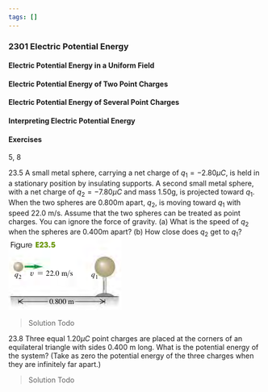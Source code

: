 ```yaml
---
tags: []
---
```


### 2301 Electric Potential Energy

#### Electric Potential Energy in a Uniform Field

#### Electric Potential Energy of Two Point Charges

#### Electric Potential Energy of Several Point Charges

#### Interpreting Electric Potential Energy

#### Exercises
5, 8

23.5 A small metal sphere, carrying a net charge of $q_1 = -2.80\mu C$, is held in a stationary position by insulating supports. A second small metal sphere, with a net charge of $q_2 = -7.80\mu C$ and mass 1.50g, is projected toward $q_1$. When the two spheres are 0.800m apart, $q_2$, is moving toward $q_1$ with speed 22.0 m/s. Assume that the two spheres can be treated as point charges. You can ignore the force of gravity.
(a) What is the speed of $q_2$ when the spheres are 0.400m apart?
(b) How close does $q_2$ get to $q_1$?
![Graph](../assets/e2305.png)
>Solution
Todo

23.8 Three equal $1.20\mu C$ point charges are placed at the cor­ners of an equilateral triangle with sides 0.400 m long. What is the potential energy of the system? (Take as zero the potential energy of the three charges when they are infinitely far apart.)
>Solution
Todo

